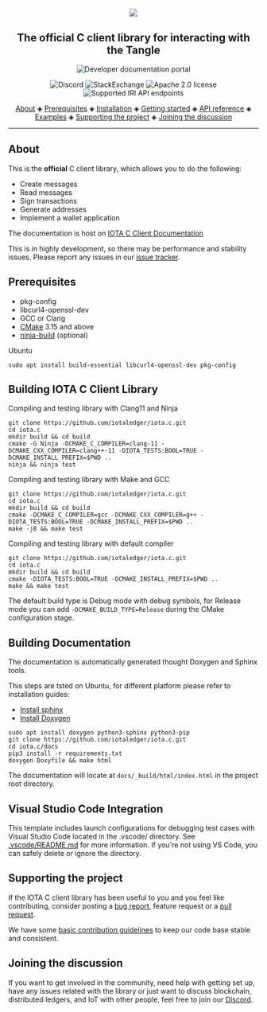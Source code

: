 <h1 align="center">
  <br>
  <a href="https://docs.iota.org/docs/client-libraries/0.1/getting-started/c-quickstart"><img src="iota-c.png"></a>
</h1>

<h2 align="center">The official C client library for interacting with the Tangle</h2>

<p align="center">
    <a href="https://docs.iota.org/docs/client-libraries/0.1/getting-started/c-quickstart" style="text-decoration:none;">
    <img src="https://img.shields.io/badge/Documentation%20portal-blue.svg?style=for-the-badge"
         alt="Developer documentation portal">
      </p>
<p align="center">
  <a href="https://discord.iota.org/" style="text-decoration:none;"><img src="https://img.shields.io/badge/Discord-9cf.svg?logo=discord" alt="Discord"></a>
    <a href="https://iota.stackexchange.com/" style="text-decoration:none;"><img src="https://img.shields.io/badge/StackExchange-9cf.svg?logo=stackexchange" alt="StackExchange"></a>
    <a href="https://github.com/iotaledger/iota.c/blob/master/LICENSE" style="text-decoration:none;"><img src="https://img.shields.io/github/license/iotaledger/iota.c.svg" alt="Apache 2.0 license"></a>
    <a href="https://docs.iota.org/docs/node-software/0.1/iri/references/api-reference" style="text-decoration:none;"><img src="https://img.shields.io/badge/Node%20API%20coverage-16/18%20commands-green.svg" alt="Supported IRI API endpoints"></a>
</p>
      
<p align="center">
  <a href="#about">About</a> ◈
  <a href="#prerequisites">Prerequisites</a> ◈
  <a href="#installation">Installation</a> ◈
  <a href="#getting-started">Getting started</a> ◈
  <a href="#api-reference">API reference</a> ◈
  <a href="#examples">Examples</a> ◈
  <a href="#supporting-the-project">Supporting the project</a> ◈
  <a href="#joining-the-discussion">Joining the discussion</a> 
</p>

---

## About

This is the **official** C client library, which allows you to do the following:
* Create messages
* Read messages
* Sign transactions
* Generate addresses
* Implement a wallet application

The documentation is host on [IOTA C Client Documentation](https://iota-c-client.readthedocs.io/en/latest/index.html)

This is in highly development, so there may be performance and stability issues.
Please report any issues in our [issue tracker](https://github.com/iotaledger/iota.c/issues/new/choose).

## Prerequisites

* pkg-config
* libcurl4-openssl-dev 
* GCC or Clang
* [CMake](https://cmake.org/) 3.15 and above
* [ninja-build](https://ninja-build.org/) (optional)

Ubuntu

```shell
sudo apt install build-essential libcurl4-openssl-dev pkg-config
```

## Building IOTA C Client Library

Compiling and testing library with Clang11 and Ninja

```shell
git clone https://github.com/iotaledger/iota.c.git
cd iota.c
mkdir build && cd build
cmake -G Ninja -DCMAKE_C_COMPILER=clang-11 -DCMAKE_CXX_COMPILER=clang++-11 -DIOTA_TESTS:BOOL=TRUE -DCMAKE_INSTALL_PREFIX=$PWD ..
ninja && ninja test
```

Compiling and testing library with Make and GCC

```shell
git clone https://github.com/iotaledger/iota.c.git
cd iota.c
mkdir build && cd build
cmake -DCMAKE_C_COMPILER=gcc -DCMAKE_CXX_COMPILER=g++ -DIOTA_TESTS:BOOL=TRUE -DCMAKE_INSTALL_PREFIX=$PWD ..
make -j8 && make test
```

Compiling and testing library with default compiler

```shell
git clone https://github.com/iotaledger/iota.c.git
cd iota.c
mkdir build && cd build
cmake -DIOTA_TESTS:BOOL=TRUE -DCMAKE_INSTALL_PREFIX=$PWD ..
make && make test
```

The default build type is Debug mode with debug symbols, for Release mode you can add `-DCMAKE_BUILD_TYPE=Release` during the CMake configuration stage.

## Building Documentation

The documentation is automatically generated thought Doxygen and Sphinx tools.

This steps are tsted on Ubuntu, for different platform please refer to installation guides:
* [Install sphinx](https://www.sphinx-doc.org/en/master/usage/installation.html)
* [Install Doxygen](https://www.doxygen.nl/manual/install.html)

```shell
sudo apt install doxygen python3-sphinx python3-pip
git clone https://github.com/iotaledger/iota.c.git
cd iota.c/docs
pip3 install -r requirements.txt
doxygen Doxyfile && make html
```

The documentation will locate at `docs/_build/html/index.html` in the project root directory.

## Visual Studio Code Integration

This template includes launch configurations for debugging test cases with Visual Studio Code located in the .vscode/ directory.
See [.vscode/README.md](./.vscode/README.md) for more information.
If you're not using VS Code, you can safely delete or ignore the directory.

## Supporting the project

If the IOTA C client library has been useful to you and you feel like contributing, consider posting a [bug report](https://github.com/iotaledger/iota.c/issues/new-issue), feature request or a [pull request](https://github.com/iotaledger/iota.c/pulls/). 
 
We have some [basic contribution guidelines](.github/CONTRIBUTING.md) to keep our code base stable and consistent.

## Joining the discussion

If you want to get involved in the community, need help with getting set up, have any issues related with the library or just want to discuss blockchain, distributed ledgers, and IoT with other people, feel free to join our [Discord](https://discord.iota.org/).
